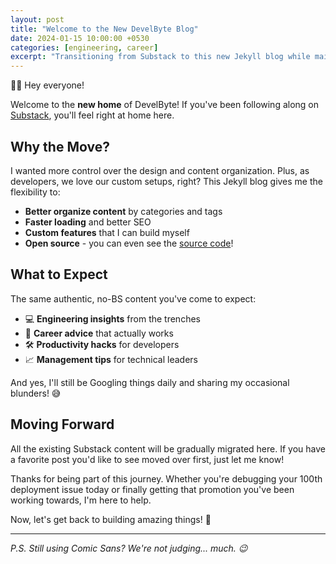 ```yaml
---
layout: post
title: "Welcome to the New DevelByte Blog"
date: 2024-01-15 10:00:00 +0530
categories: [engineering, career]
excerpt: "Transitioning from Substack to this new Jekyll blog while maintaining the same authentic, helpful content you love..."
---
```


👋🏼 Hey everyone!

Welcome to the **new home** of DevelByte! If you've been following along on [Substack](https://develbyte.substack.com/), you'll feel right at home here.

## Why the Move?

I wanted more control over the design and content organization. Plus, as developers, we love our custom setups, right? This Jekyll blog gives me the flexibility to:

- **Better organize content** by categories and tags
- **Faster loading** and better SEO
- **Custom features** that I can build myself
- **Open source** - you can even see the [source code](https://github.com/im-naren/develbyte.github.io)!

## What to Expect

The same authentic, no-BS content you've come to expect:

- 💻 **Engineering insights** from the trenches
- 🚀 **Career advice** that actually works
- 🛠️ **Productivity hacks** for developers
- 📈 **Management tips** for technical leaders

And yes, I'll still be Googling things daily and sharing my occasional blunders! 😅

## Moving Forward

All the existing Substack content will be gradually migrated here. If you have a favorite post you'd like to see moved over first, just let me know!

Thanks for being part of this journey. Whether you're debugging your 100th deployment issue today or finally getting that promotion you've been working towards, I'm here to help.

Now, let's get back to building amazing things! 🚀

---

*P.S. Still using Comic Sans? We're not judging... much. 😉*
